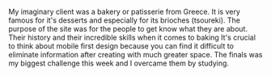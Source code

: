My imaginary client was a bakery or patisserie from Greece. It is very famous for it's desserts and especially for its brioches (tsoureki). The purpose of the site was for the people to get know what they are about. Their history and their incredible skills when it comes to baking
It's crucial to think about mobile first design because you can find it difficult to eliminate information after creating with much greater space.
The finals was my biggest challenge this week and I overcame them by studying.
